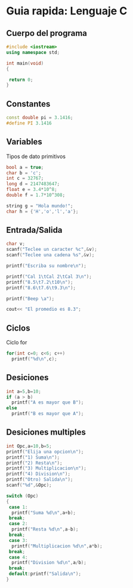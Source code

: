 # Guia rapida: Lenguaje C

## Cuerpo del programa

```c++
#include <iostream>
using namespace std;

int main(void)
{

 return 0;
}
```

## Constantes

```c++
const double pi = 3.1416;
#define PI 3.1416
```

## Variables

Tipos de dato primitivos
```c++
bool a = true;
char b = 'c';
int c = 32767;
long d = 2147483647;
float e = 3.4*10^8;
double f = 1.7*10^308;
```

```c++
string g = "Hola mundo!";
char h = {'H','o','l','a'};
```

## Entrada/Salida

```c++
char v;
scanf("Teclee un caracter %c",&v);
scanf("Teclee una cadena %s",&v);

printf("Escriba su nombre\n");

printf("Cal 1\tCal 2\tCal 3\n");
printf("8.5\t7.2\t10\n");
printf("8.6\t7.6\t9.3\n");

printf("Beep \a");

cout<< "El promedio es 8.3";
```

## Ciclos

Ciclo for

```c
for(int c=0; c<6; c++) 
  printf("%d\n",c);
```

## Desiciones

```c
int a=5,b=10;
if (a > b) 
  printf("A es mayor que B");
else 
  printf("B es mayor que A");
```

## Desiciones multiples

```c
int Opc,a=10,b=5;
printf("Elija una opcion\n");
printf("1) Suma\n");
printf("2) Resta\n");
printf("3) Multiplicacion\n");
printf("4) Division\n");
printf("Otro) Salida\n");
scanf("%d",&Opc);

switch (Opc)
{
 case 1:
  printf("Suma %d\n",a+b);
 break;
 case 2:
  printf("Resta %d\n",a-b);
 break;
 case 3:
  printf("Multiplicacion %d\n",a*b);
 break;
 case 4:
  printf("Division %d\n",a/b);
 break;
 default:printf("Salida\n");
}
```




